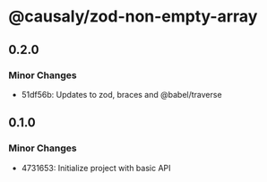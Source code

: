 # @causaly/zod-non-empty-array

## 0.2.0

### Minor Changes

- 51df56b: Updates to zod, braces and @babel/traverse

## 0.1.0

### Minor Changes

- 4731653: Initialize project with basic API
